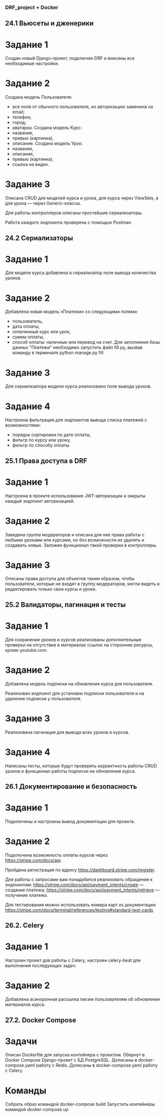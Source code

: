### DRF_project + Docker

## 24.1 Вьюсеты и дженерики
# Задание 1

Создан новый Django-проект, подключен DRF и внесены все необходимые настройки.

# Задание 2

Создана модель Пользователя:
- все поля от обычного пользователя, но авторизацию заменена на email;
- телефон;
- город;
- аватарка.
Создана модель Курс:
- название,
- превью (картинка),
- описание.
Создана модель Урок:
- название,
- описание,
- превью (картинка),
- ссылка на видео.

# Задание 3

Описана CRUD для моделей курса и урока, для курса через ViewSets, а для урока — через Generic-классы.

Для работы контроллеров описаны простейшие сериализаторы.

Работа каждого эндпоинта проверена с помощью Postman.

## 24.2 Сериализаторы
# Задание 1

Для модели курса добавлена в сериализатор поле вывода количества уроков.

# Задание 2

Добавлена новая модель «Платежи» со следующими полями:
- пользователь,
- дата оплаты,
- оплаченный курс или урок,
- сумма оплаты,
- способ оплаты: наличные или перевод на счет.
Для заполнения базы данных "Платежи" необходимо запустить файл fill.py, вызвав команду в терминале python manage.py fill 

# Задание 3

Для сериализатора модели курса реализовано поле вывода уроков.

# Задание 4

Настроена фильтрация для эндпоинтов вывода списка платежей с возможностями:

- порядок сортировки по дате оплаты,
- фильтр по курсу или уроку,
- фильтр по способу оплаты.

## 25.1 Права доступа в DRF

# Задание 1

Настроена в проекте использование JWT-авторизации и закрыты каждый эндпоинт авторизацией.

# Задание 2

Заведена группа модераторов и описана для нее права работы с любыми уроками или курсами, но без возможности их удалять и создавать новые. Заложен функционал такой проверки в контроллеры.

# Задание 3

Описаны права доступа для объектов таким образом, чтобы пользователи, которые не входят в группу модераторов, могли видеть и редактировать только свои курсы и уроки.

## 25.2 Валидаторы, пагинация и тесты

# Задание 1

Для сохранения уроков и курсов реализованы дополнительные проверки на отсутствие в материалах ссылок на сторонние ресурсы, кроме youtube.com.

# Задание 2

Добавлена модель подписки на обновления курса для пользователя.

Реализован эндпоинт для установки подписки пользователя и на удаление подписки у пользователя.

# Задание 3

Реализована пагинация для вывода всех уроков и курсов.

# Задание 4

Написаны тесты, которые будут проверять корректность работы CRUD уроков и функционал работы подписки на обновления курса.

## 26.1 Документирование и безопасность

# Задание 1

Подключены и настроены вывод документации для проекта. 

# Задание 2

Подключена возможность оплаты курсов через https://stripe.com/docs/api.

Пройдена регистрация по адресу https://dashboard.stripe.com/register.

Для работы с запросами вам понадобится реализовать обращение к эндпоинтам:
https://stripe.com/docs/api/payment_intents/create — создание платежа;
https://stripe.com/docs/api/payment_intents/retrieve — получение платежа.

Для тестирования можно использовать номера карт из документации:
https://stripe.com/docs/terminal/references/testing#standard-test-cards

## 26.2. Celery

# Задание 1

Настроен проект для работы с Celery, настроен celery-beat для выполнения последующих задач.

# Задание 2

Добавлена асинхронная рассылка писем пользователям об обновлении материалов курса.

## 27.2. Docker Compose

# Задачи

Описан Dockerfile для запуска контейнера с проектом.
Обернут в Docker Compose Django-проект с БД PostgreSQL.
Дописаны в docker-compose.yaml работу с Redis.
Дописаны в docker-compose.yaml работу с Celery.

# Команды

Собрать образ командой docker-compose build
Запустить контейнеры командой docker-compose up
